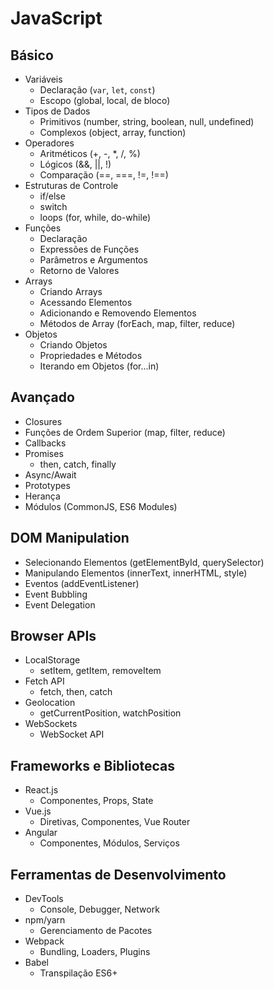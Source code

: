 # JavaScript

## Básico
- Variáveis
  - Declaração (`var`, `let`, `const`)
  - Escopo (global, local, de bloco)
- Tipos de Dados
  - Primitivos (number, string, boolean, null, undefined)
  - Complexos (object, array, function)
- Operadores
  - Aritméticos (+, -, *, /, %)
  - Lógicos (&&, ||, !)
  - Comparação (==, ===, !=, !==)
- Estruturas de Controle
  - if/else
  - switch
  - loops (for, while, do-while)
- Funções
  - Declaração
  - Expressões de Funções
  - Parâmetros e Argumentos
  - Retorno de Valores
- Arrays
  - Criando Arrays
  - Acessando Elementos
  - Adicionando e Removendo Elementos
  - Métodos de Array (forEach, map, filter, reduce)
- Objetos
  - Criando Objetos
  - Propriedades e Métodos
  - Iterando em Objetos (for...in)

## Avançado
- Closures
- Funções de Ordem Superior (map, filter, reduce)
- Callbacks
- Promises
  - then, catch, finally
- Async/Await
- Prototypes
- Herança
- Módulos (CommonJS, ES6 Modules)

## DOM Manipulation
- Selecionando Elementos (getElementById, querySelector)
- Manipulando Elementos (innerText, innerHTML, style)
- Eventos (addEventListener)
- Event Bubbling
- Event Delegation

## Browser APIs
- LocalStorage
  - setItem, getItem, removeItem
- Fetch API
  - fetch, then, catch
- Geolocation
  - getCurrentPosition, watchPosition
- WebSockets
  - WebSocket API

## Frameworks e Bibliotecas
- React.js
  - Componentes, Props, State
- Vue.js
  - Diretivas, Componentes, Vue Router
- Angular
  - Componentes, Módulos, Serviços

## Ferramentas de Desenvolvimento
- DevTools
  - Console, Debugger, Network
- npm/yarn
  - Gerenciamento de Pacotes
- Webpack
  - Bundling, Loaders, Plugins
- Babel
  - Transpilação ES6+
